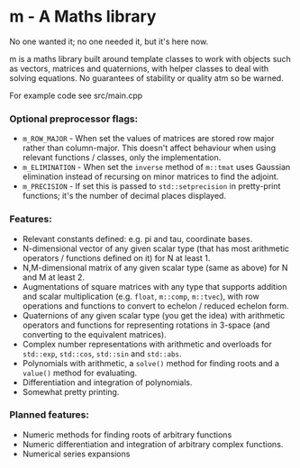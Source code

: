 
# m - A Maths library

No one wanted it; no one needed it, but it's here now.

m is a maths library built around template classes to work with objects such as vectors, matrices and quaternions, with helper classes to deal with solving equations. No guarantees of stability or quality atm so be warned.

For example code see src/main.cpp

### Optional preprocessor flags:

* `m_ROW_MAJOR` - When set the values of matrices are stored row major rather than column-major. This doesn't affect behaviour when using relevant functions / classes, only the implementation.
* `m_ELIMINATION` - When set the `inverse` method of `m::tmat` uses Gaussian elimination instead of recursing on minor matrices to find the adjoint.
* `m_PRECISION` - If set this is passed to `std::setprecision` in pretty-print functions; it's the number of decimal places displayed.

### Features:

* Relevant constants defined: e.g. pi and tau, coordinate bases.
* N-dimensional vector of any given scalar type (that has most arithmetic operators / functions defined on it) for N at least 1.
* N,M-dimensional matrix of any given scalar type (same as above) for N and M at least 2.
* Augmentations of square matrices with any type that supports addition and scalar multiplication (e.g. `float`, `m::comp`, `m::tvec`), with row operations and functions to convert to echelon / reduced echelon form.
* Quaternions of any given scalar type (you get the idea) with arithmetic operators and functions for representing rotations in 3-space (and converting to the equivalent matrices).
* Complex number representations with arithmetic and overloads for `std::exp`, `std::cos`, `std::sin` and `std::abs`.
* Polynomials with arithmetic, a `solve()` method for finding roots and a `value()` method for evaluating.
* Differentiation and integration of polynomials.
* Somewhat pretty printing.

### Planned features:

* Numeric methods for finding roots of arbitrary functions
* Numeric differentiation and integration of arbitrary complex functions.
* Numerical series expansions

